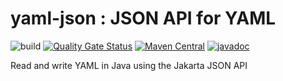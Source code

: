 # yaml-json : JSON API for YAML
![build](https://github.com/xlate/yaml-json/workflows/build/badge.svg?branch=main) [![Quality Gate Status](https://sonarcloud.io/api/project_badges/measure?project=xlate_yaml-json&metric=alert_status)](https://sonarcloud.io/dashboard?id=xlate_yaml-json) [![Maven Central](https://img.shields.io/maven-central/v/io.xlate/yaml-json)](https://search.maven.org/artifact/io.xlate/yaml-json) [![javadoc](https://javadoc.io/badge2/io.xlate/yaml-json/javadoc.svg)](https://javadoc.io/doc/io.xlate/yaml-json)

Read and write YAML in Java using the Jakarta JSON API
